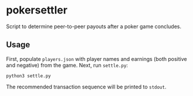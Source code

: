 # pokersettler
Script to determine peer-to-peer payouts after a poker game concludes.

## Usage
First, populate `players.json` with player names and earnings (both positive and negative) from the game. Next, run `settle.py`:

```
python3 settle.py
```

The recommended transaction sequence will be printed to `stdout`.
